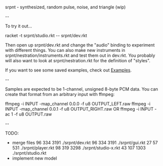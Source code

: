 srpnt - synthesized, random pulse, noise, and triangle (wip)

--

To try it out...

racket -t srpnt/studio.rkt -- srpnt/dev.rkt

Then open up srpnt/dev.rkt and change the "audio" binding to
experiment with different things. You can also make new instruments in
srpnt/nestration/instruments.rkt and test them out in dev.rkt. You
probably will also want to look at srpnt/nestration.rkt for the
definition of "styles".

If you want to see some saved examples, check out
[Examples](examples/README.md).

--

Samples are expected to be 1-channel, unsigned 8-byte PCM data. You
can create that format from an arbitrary input with ffmpeg:

ffmpeg -i INPUT -map_channel 0.0.0 -f u8 OUTPUT_LEFT.raw
ffmpeg -i INPUT -map_channel 0.0.1 -f u8 OUTPUT_RIGHT.raw
OR
ffmpeg -i INPUT -ac 1 -f u8 OUTPUT.raw

--

TODO:

* merge files
      96     334    3191 ./srpnt/dev.rkt
      96     334    3191 ./srpnt/gui.rkt
      27      57     531 ./srpnt/player.rkt
      98     319    3298 ./srpnt/studio-x.rkt
      43     107    1303 ./srpnt/studio.rkt
* implement new model
